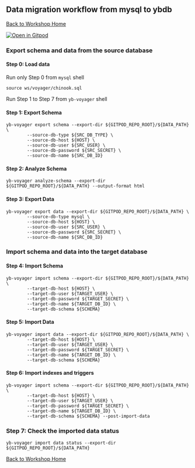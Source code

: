 ## Data migration workflow from mysql to ybdb

[Back to Workshop Home][home]

[![Open in Gitpod][logo-gitpod]][gp-voyager]

### Export schema and data from the source database

#### Step 0: Load data
Run only Step 0 from `mysql` shell
```
source ws/voyager/chinook.sql
```

Run Step 1 to Step 7 from `yb-voyager` shell
#### Step 1: Export Schema
```
yb-voyager export schema --export-dir ${GITPOD_REPO_ROOT}/${DATA_PATH} \
        --source-db-type ${SRC_DB_TYPE} \
        --source-db-host ${HOST} \
        --source-db-user ${SRC_USER} \
        --source-db-password ${SRC_SECRET} \
        --source-db-name ${SRC_DB_ID}
```

#### Step 2: Analyze Schema
```
yb-voyager analyze-schema --export-dir ${GITPOD_REPO_ROOT}/${DATA_PATH} --output-format html
```


#### Step 3: Export Data
```
yb-voyager export data --export-dir ${GITPOD_REPO_ROOT}/${DATA_PATH} \
        --source-db-type mysql \
        --source-db-host ${HOST} \
        --source-db-user ${SRC_USER} \
        --source-db-password ${SRC_SECRET} \
        --source-db-name ${SRC_DB_ID}
```

### Import schema and data into the target database

#### Step 4: Import Schema
```
yb-voyager import schema --export-dir ${GITPOD_REPO_ROOT}/${DATA_PATH} \
        --target-db-host ${HOST} \
        --target-db-user ${TARGET_USER} \
        --target-db-password ${TARGET_SECRET} \
        --target-db-name ${TARGET_DB_ID} \
        --target-db-schema ${SCHEMA}
```

#### Step 5: Import Data
```
yb-voyager import data --export-dir ${GITPOD_REPO_ROOT}/${DATA_PATH} \
        --target-db-host ${HOST} \
        --target-db-user ${TARGET_USER} \
        --target-db-password ${TARGET_SECRET} \
        --target-db-name ${TARGET_DB_ID} \
        --target-db-schema ${SCHEMA}
```

#### Step 6: Import indexes and triggers
```
yb-voyager import schema --export-dir ${GITPOD_REPO_ROOT}/${DATA_PATH} \
        --target-db-host ${HOST} \
        --target-db-user ${TARGET_USER} \
        --target-db-password ${TARGET_SECRET} \
        --target-db-name ${TARGET_DB_ID} \
        --target-db-schema ${SCHEMA} --post-import-data
```

### Step 7: Check the imported data status
```
yb-voyager import data status --export-dir ${GITPOD_REPO_ROOT}/${DATA_PATH}
```

[Back to Workshop Home][home]

[home]: ../../README.md
[logo-gitpod]: https://gitpod.io/button/open-in-gitpod.svg
[gp-voyager]: https://gitpod.io/#https://github.com/yogendra/ybdb-workshop/tree/ws/voyager
